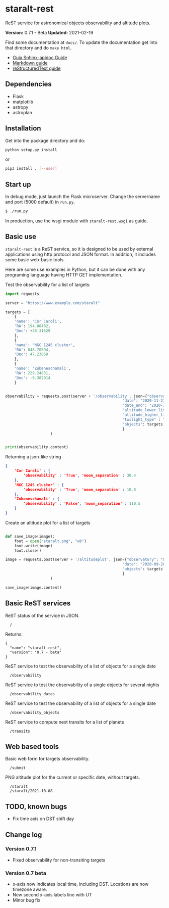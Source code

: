 # staralt-rest

ReST service for astronomical objects observability and altitude plots.

**Version:** 0.7.1 - Beta
**Updated:** 2021-02-19

Find some documentation at `docs/`. To update the documentation get into that directory and do `make html`.

* [Guía Sphinx-apidoc Guide](https://medium.com/@eikonomega/getting-started-with-sphinx-autodoc-part-1-2cebbbca5365)
* [Markdown guide](https://guides.github.com/features/mastering-markdown/)
* [reStructuredText guide](https://www.sphinx-doc.org/es/master/usage/restructuredtext/basics.html)

## Dependencies

* Flask
* matplotlib
* astropy
* astroplan

## Installation

Get into the package directory and do:

```bash
python setup.py install
```
or

```bash
pip3 install . [--user]
```

## Start up

In debug mode, just launch the Flask microserver. Change the servername and port (5000 default) in `run.py`. 

```bash
$ ./run.py
```

In production, use the wsgi module with `staralt-rest.wsgi` as guide. 

## Basic use

`staralt-rest` is a ReST service, so it is designed to be used by external applications using http protocol and JSON format. In addition, it includes some basic web-basic tools.

Here are some use examples in Python, but it can be done with any programing language having HTTP GET implementation. 

Test the observability for a list of targets:

```python
import requests

server = "https://www.example.com/staralt"

targets = [
    {
    'name': 'Cor Caroli',
    'RA': 194.00482,
    'Dec': +38.31629
    },
    {
    'name': 'NGC 1245 cluster',
    'RA': 048.70594,
    'Dec': 47.23869
    },
    {
    'name': 'Zubeneschamali',
    'RA': 229.24831,
    'Dec': -9.382914
    }


observability = requests.post(server + '/observability', json={"observatory": "Keck", 
                                                    "date": "2020-11-21 22:00",
                                                    "date_end": "2020-11-22 06:00",
                                                    "altitude_lower_limit": 30,
                                                    "altitude_higher_limit": 90,
                                                    "twilight_type" : "astronomical",
                                                    "objects": targets
                                                    }
                    )


print(observability.content)
```

Returning a json-like string

```json
{
    'Cor Caroli' : {
        'observability' : 'True', 'moon_separation' : 30.4
    },
    'NGC 1245 cluster' : {
        'observability' : 'True', 'moon_separation' : 10.8
    },
    'Zubeneschamali' : {
        'observability' : 'False', 'moon_separation' : 110.5
    }
}
```

Create an altitude plot for a list of targets

```python

def save_image(image):
    fout = open("staralt.png", "wb")
    fout.write(image)
    fout.close()

image = requests.post(server + '/altitudeplot', json={"observatory": "OT", 
                                                    "date": "2020-09-28",
                                                    "objects": targets
                                                    }
                    )

save_image(image.content)
```


## Basic ReST services

ReST status of the service in JSON. 

```
  /
```

Returns:

```
{
  "name": "staralt-rest", 
  "version": "0.7 - beta"
}
```

ReST service to test the observability of a list of objects for a single date

```
  /observability
```


ReST service to test the observability of a single objects for several nights

```
  /observability_dates
```

ReST service to test the observability of a list of objects for a single date

```
  /observability_objects
```

ReST service to compute next transits for a list of planets

```
  /transits
```

## Web based tools

Basic web form for targets observability. 

```
  /submit
```


PNG altitude plot for the current or specific date, without targets. 

```
  /staralt
  /staralt/2021-10-08
```


## TODO, known bugs

  * Fix time axis on DST shift day 


## Change log

### Version 0.7.1
* Fixed observability for non-transiting targets

### Version 0.7 beta

* x-axis now indicates local time, including DST. Locations are now timezone aware.
* New second x-axis labels line with UT
* Minor bug fix
